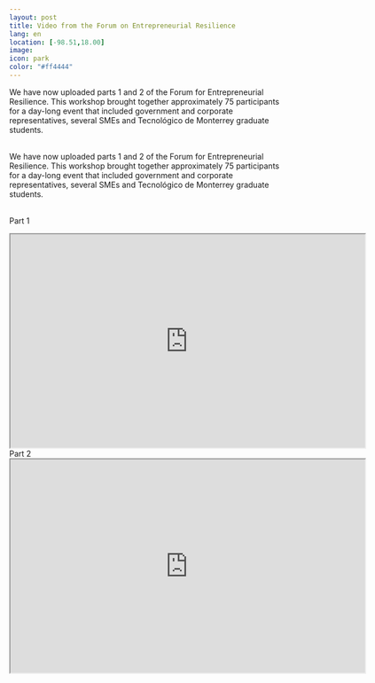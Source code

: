 ```yaml
--- 
layout: post 
title: Video from the Forum on Entrepreneurial Resilience
lang: en
location: [-98.51,18.00]
image: 
icon: park
color: "#ff4444"
--- 
```


<p>

We have now uploaded parts 1 and 2 of the Forum for Entrepreneurial Resilience. This workshop brought together approximately 75 participants for a day-long event that included government and corporate representatives, several SMEs and Tecnológico de Monterrey graduate students. <br><br>

</p>

<p>
We have now uploaded parts 1 and 2 of the Forum for Entrepreneurial Resilience. This workshop brought together approximately 75 participants for a day-long event that included government and corporate representatives, several SMEs and Tecnológico de Monterrey graduate students. <br><br>

Part 1 <br>
<iframe src="https://docs.google.com/a/gain.org/file/d/0B42MbWAm8-_2TEZzTWd0YVpha3M/preview" width="640" height="385"></iframe>
Part 2 <br>
<iframe src="https://docs.google.com/a/gain.org/file/d/0B42MbWAm8-_2ejh0bUREUFBIUFk/preview" width="640" height="385"></iframe>

</p>
